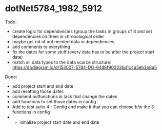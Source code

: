 # dotNet5784_1982_5912

Todo:
- create logic for dependencies (group the tasks in groups of 4 and set dependencies on them in chronological order
- maybe get rid of not needed data in dependencies
- add comments to everything
- fix the dates for some stuff (every date has to be after the project start date)
- match all data types to the data source structure: https://dbdiagram.io/d/153007-5784-DO-64d8f90302bd1c4a5eb3b8a5





Done:
- add project start and end date
- add resetting those dates
- comment outfunctions in task that change the dates
- add functions to set those dates in config
- Add to test suite 4 - Config and make it that you can choose b/w the 3 functions in config
- - initialize project start date and end date